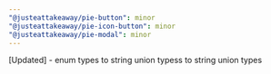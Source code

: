 ```yaml
---
"@justeattakeaway/pie-button": minor
"@justeattakeaway/pie-icon-button": minor
"@justeattakeaway/pie-modal": minor
---
```


[Updated] - enum types to string union typess to string union types
